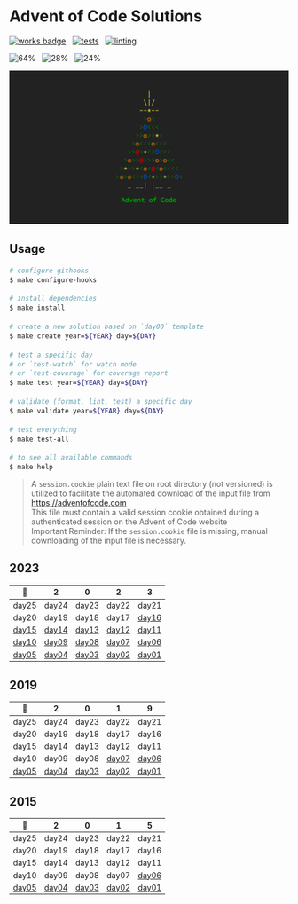 # Advent of Code Solutions

[![works badge](https://cdn.jsdelivr.net/gh/nikku/works-on-my-machine@v0.2.0/badge.svg)](https://github.com/nikku/works-on-my-machine)
&nbsp;
[![tests](https://github.com/matheusaraujo/advent-of-code/actions/workflows/tests.yaml/badge.svg)](https://github.com/matheusaraujo/advent-of-code/actions/workflows/tests.yaml)
&nbsp;
[![linting](https://github.com/matheusaraujo/advent-of-code/actions/workflows/linting.yaml/badge.svg)](https://github.com/matheusaraujo/advent-of-code/actions/workflows/linting.yaml)

![64%](https://progress-bar.dev/64?title=2023)
&nbsp;
![28%](https://progress-bar.dev/28?title=2019)
&nbsp;
![24%](https://progress-bar.dev/24?title=2015)

![AOC](docs/logo.png)

## Usage

```bash
# configure githooks
$ make configure-hooks

# install dependencies
$ make install

# create a new solution based on `day00` template
$ make create year=${YEAR} day=${DAY}

# test a specific day
# or `test-watch` for watch mode
# or `test-coverage` for coverage report
$ make test year=${YEAR} day=${DAY}

# validate (format, lint, test) a specific day
$ make validate year=${YEAR} day=${DAY}

# test everything
$ make test-all

# to see all available commands
$ make help
```

> A `session.cookie` plain text file on root directory (not versioned) is utilized to facilitate the automated download of the input file from https://adventofcode.com <br>
> This file must contain a valid session cookie obtained during a authenticated session on the Advent of Code website <br>
> Important Reminder: If the `session.cookie` file is missing, manual downloading of the input file is necessary.

## 2023

|   :christmas_tree:    |           2           |           0           |           2           |           3           |
| :-------------------: | :-------------------: | :-------------------: | :-------------------: | :-------------------: |
|         day25         |         day24         |         day23         |         day22         |         day21         |
|         day20         |         day19         |         day18         |         day17         | [day16](/2023/day/16) |
| [day15](/2023/day15/) | [day14](/2023/day/14) | [day13](/2023/day13/) | [day12](/2023/day12)  | [day11](/2023/day11/) |
| [day10](/2023/day10/) | [day09](/2023/day09/) | [day08](/2023/day08)  | [day07](/2023/day07/) | [day06](/2023/day06/) |
| [day05](/2023/day05/) | [day04](/2023/day04/) | [day03](/2023/day03/) | [day02](/2023/day02/) | [day01](/2023/day01/) |

## 2019

|   :christmas_tree:    |           2           |           0           |           1           |           9            |
| :-------------------: | :-------------------: | :-------------------: | :-------------------: | :--------------------: |
|         day25         |         day24         |         day23         |         day22         |         day21          |
|         day20         |         day19         |         day18         |         day17         |         day16          |
|         day15         |         day14         |         day13         |         day12         |         day11          |
|         day10         |         day09         |         day08         | [day07](/2019/day07/) | [day06](/2019//day06/) |
| [day05](/2019/day05/) | [day04](/2019/day04/) | [day03](/2019/day03/) | [day02](/2019/day02)  | [day01](/2019/day01/)  |

## 2015

|   :christmas_tree:    |           2           |           0           |           1           |           5           |
| :-------------------: | :-------------------: | :-------------------: | :-------------------: | :-------------------: |
|         day25         |         day24         |         day23         |         day22         |         day21         |
|         day20         |         day19         |         day18         |         day17         |         day16         |
|         day15         |         day14         |         day13         |         day12         |         day11         |
|         day10         |         day09         |         day08         |         day07         | [day06](/2015/day06/) |
| [day05](/2015/day05/) | [day04](/2015/day04/) | [day03](/2015/day03/) | [day02](/2015/day02/) | [day01](/2015/day01/) |
